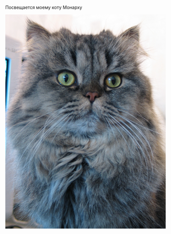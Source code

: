 Посвещается моему коту Монарху

<img src="https://github.com/goblin039/First_repo/blob/main/test/161_6161.JPG?raw=true" />

